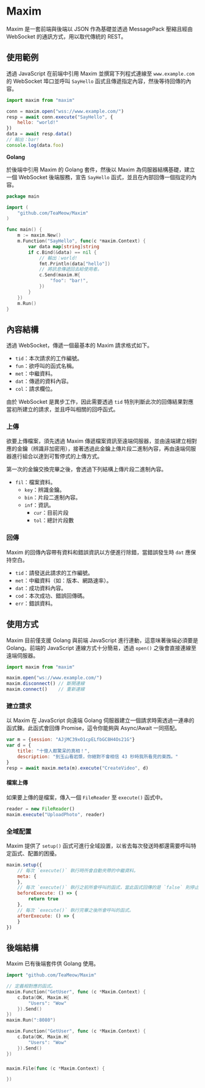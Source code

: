 # Maxim

Maxim 是一套前端與後端以 JSON 作為基礎並透過 MessagePack 壓縮且經由 WebSocket 的通訊方式，用以取代傳統的 REST。

## 使用範例

透過 JavaScript 在前端中引用 Maxim 並撰寫下列程式連線至 `www.example.com` 的 WebSocket 埠口並呼叫 `SayHello` 函式且傳遞指定內容，然後等待回傳的內容。

```js
import maxim from "maxim"

conn = maxim.open("wss://www.example.com/")
resp = await conn.execute("SayHello", {
    hello: "world!"
})
data = await resp.data()
// 輸出：bar!
console.log(data.foo)
```

**Golang**

於後端中引用 Maxim 的 Golang 套件，然後以 Maxim 為伺服器結構基礎，建立一個 WebSocket 後端服務，宣告 `SayHello` 函式，並且在內部回傳一個指定的內容。

```go
package main

import (
	"github.com/TeaMeow/Maxim"
)

func main() {
    m := maxim.New()
    m.Function("SayHello", func(c *maxim.Context) {
        var data map[string]string
        if c.Bind(&data) == nil {
            // 輸出：world!
            fmt.Println(data["hello"])
            // 將訊息傳遞回去給使用者。
            c.Send(maxim.H{
                "foo": "bar!",
            })
        }
    })
    m.Run()
}

```

## 內容結構

透過 WebSocket，傳遞一個最基本的 Maxim 請求格式如下。

* `tid`：本次請求的工作編號。
* `fun`：欲呼叫的函式名稱。
* `met`：中繼資料。
* `dat`：傳遞的資料內容。
* `col`：請求欄位。

由於 WebSocket 是異步工作，因此需要透過 `tid` 特別判斷此次的回傳結果對應當初所建立的請求，並且呼叫相關的回呼函式。

### 上傳

欲要上傳檔案，須先透過 Maxim 傳遞檔案資訊至遠端伺服器，並由遠端建立相對應的金鑰（辨識非加密用），接著透過此金鑰上傳片段二進制內容，再由遠端伺服器進行組合以達到可暫停式的上傳方式。

第一次的金鑰交換完畢之後，會透過下列結構上傳片段二進制內容。

* `fil`：檔案資料。
    * `key`：辨識金鑰。
    * `bin`：片段二進制內容。
    * `inf`：資訊。
        * `cur`：目前片段
        * `tol`：總計片段數

### 回傳

Maxim 的回傳內容帶有資料和錯誤資訊以方便進行除錯，當錯誤發生時 `dat` 應保持空白。

* `tid`：請發送此請求的工作編號。
* `met`：中繼資料（如：版本、網路速率）。
* `dat`：成功資料內容。
* `cod`：本次成功、錯誤回傳碼。
* `err`：錯誤資料。

## 使用方式

Maxim 目前僅支援 Golang 與前端 JavaScript 進行連動，這意味著後端必須要是 Golang。前端的 JavaScript 連線方式十分簡易，透過 `open()` 之後會直接連線至遠端伺服器。

```js
import maxim from "maxim"

maxim.open("ws://www.example.com/")
maxim.disconnect() // 斷開連線
maxim.connect()    // 重新連線
```

### 建立請求

以 Maxim 在 JavaScript 向遠端 Golang 伺服器建立一個請求時需透過一連串的函式鍊。此函式會回傳 Promise，這令你能夠與 Async/Await 一同搭配。

```js
var m = {session: "AJjMC39xO1cpELfbGC8H4Os21G"}
var d = {
    title: "十億人都驚呆的真相！",
    description: "到玉山看岩漿，你絕對不會相信 43 秒時我所看見的東西。"
}
resp = await maxim.meta(m).execute("CreateVideo", d)
```

#### 檔案上傳

如果要上傳的是檔案，傳入一個 `FileReader` 至 `execute()` 函式中。

```js
reader = new FileReader()
maxim.execute("UploadPhoto", reader)
```

### 全域配置

Maxim 提供了 `setup()` 函式可進行全域設置，以省去每次發送時都還需要呼叫特定函式、配置的困擾。

```js
maxim.setup({
    // 每次 `execute()` 執行時所會自動夾帶的中繼資料。
    meta: {
    },
    // 每次 `execute()` 執行之前所會呼叫的函式，當此函式回傳的是 `false` 則停止繼續。
    beforeExecute: () => {
        return true
    },
    // 每次 `execute()` 執行完畢之後所會呼叫的函式。
    afterExecute: () => {
    }
})
```

## 後端結構

Maxim 已有後端套件供 Golang 使用。

```go
import "github.com/TeaMeow/Maxim"

// 定義相對應的函式。
maxim.Function("GetUser", func (c *Maxim.Context) {
    c.Data(OK, Maxim.H{
        "Users": "Wow"
    }).Send()
})
maxim.Run(":8080")
```

```go
maxim.Function("GetUser", func (c *Maxim.Context) {
    c.Data(OK, Maxim.H{
        "Users": "Wow"
    }).Send()
})
```

###

```go
maxim.File(func (c *Maxim.Context) {

})
```

